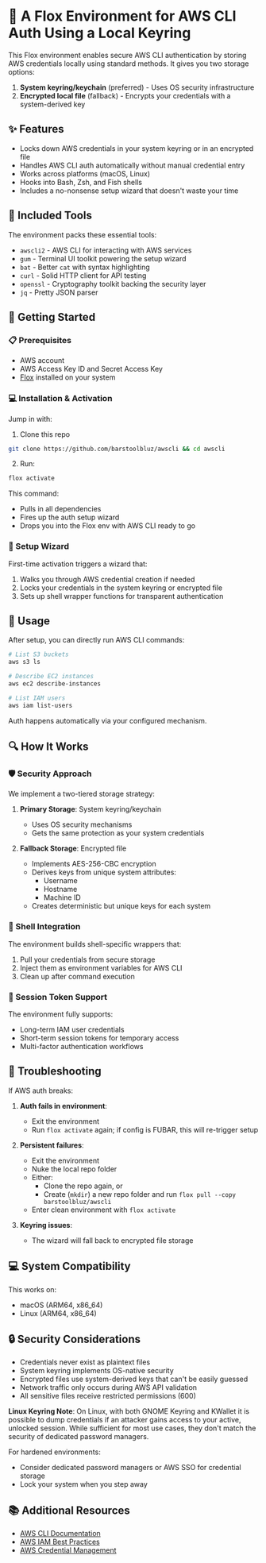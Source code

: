 # 🔐 A Flox Environment for AWS CLI Auth Using a Local Keyring

This Flox environment enables secure AWS CLI authentication by storing AWS credentials locally using standard methods. It gives you two storage options:

1. **System keyring/keychain** (preferred) - Uses OS security infrastructure
2. **Encrypted local file** (fallback) - Encrypts your credentials with a system-derived key

## ✨ Features

- Locks down AWS credentials in your system keyring or in an encrypted file
- Handles AWS CLI auth automatically without manual credential entry
- Works across platforms (macOS, Linux)
- Hooks into Bash, Zsh, and Fish shells
- Includes a no-nonsense setup wizard that doesn't waste your time

## 🧰 Included Tools

The environment packs these essential tools:

- `awscli2` - AWS CLI for interacting with AWS services
- `gum` - Terminal UI toolkit powering the setup wizard
- `bat` - Better `cat` with syntax highlighting
- `curl` - Solid HTTP client for API testing
- `openssl` - Cryptography toolkit backing the security layer
- `jq` - Pretty JSON parser

## 🏁 Getting Started

### 📋 Prerequisites

- AWS account
- AWS Access Key ID and Secret Access Key
- [Flox](https://flox.dev/get) installed on your system

### 💻 Installation & Activation

Jump in with:

1. Clone this repo

```sh
git clone https://github.com/barstoolbluz/awscli && cd awscli
```

2. Run:

```sh
flox activate
```

This command:
- Pulls in all dependencies
- Fires up the auth setup wizard
- Drops you into the Flox env with AWS CLI ready to go

### 🧙 Setup Wizard

First-time activation triggers a wizard that:

1. Walks you through AWS credential creation if needed
2. Locks your credentials in the system keyring or encrypted file
3. Sets up shell wrapper functions for transparent authentication

## 📝 Usage

After setup, you can directly run AWS CLI commands:

```bash
# List S3 buckets
aws s3 ls

# Describe EC2 instances
aws ec2 describe-instances

# List IAM users
aws iam list-users
```

Auth happens automatically via your configured mechanism.

## 🔍 How It Works

### 🛡️ Security Approach

We implement a two-tiered storage strategy:

1. **Primary Storage**: System keyring/keychain
   - Uses OS security mechanisms
   - Gets the same protection as your system credentials

2. **Fallback Storage**: Encrypted file
   - Implements AES-256-CBC encryption
   - Derives keys from unique system attributes:
     - Username
     - Hostname
     - Machine ID
   - Creates deterministic but unique keys for each system

### 🐚 Shell Integration

The environment builds shell-specific wrappers that:

1. Pull your credentials from secure storage
2. Inject them as environment variables for AWS CLI
3. Clean up after command execution

### 🔄 Session Token Support

The environment fully supports:
- Long-term IAM user credentials
- Short-term session tokens for temporary access
- Multi-factor authentication workflows

## 🔧 Troubleshooting

If AWS auth breaks:

1. **Auth fails in environment**: 
   - Exit the environment
   - Run `flox activate` again; if config is FUBAR, this will re-trigger setup
   
2. **Persistent failures**:
   - Exit the environment
   - Nuke the local repo folder
   - Either:
     - Clone the repo again, or
     - Create (`mkdir`) a new repo folder and run `flox pull --copy barstoolbluz/awscli`
   - Enter clean environment with `flox activate`

3. **Keyring issues**: 
   - The wizard will fall back to encrypted file storage

## 💻 System Compatibility

This works on:
- macOS (ARM64, x86_64)
- Linux (ARM64, x86_64)

## 🔒 Security Considerations

- Credentials never exist as plaintext files
- System keyring implements OS-native security
- Encrypted files use system-derived keys that can't be easily guessed
- Network traffic only occurs during AWS API validation
- All sensitive files receive restricted permissions (600)

**Linux Keyring Note**: 
On Linux, with both GNOME Keyring and KWallet it is possible to dump credentials if an attacker gains access to your active, unlocked session. While sufficient for most use cases, they don't match the security of dedicated password managers.

For hardened environments:
- Consider dedicated password managers or AWS SSO for credential storage
- Lock your system when you step away

## 📚 Additional Resources

- [AWS CLI Documentation](https://docs.aws.amazon.com/cli/latest/userguide/cli-chap-welcome.html)
- [AWS IAM Best Practices](https://docs.aws.amazon.com/IAM/latest/UserGuide/best-practices.html)
- [AWS Credential Management](https://docs.aws.amazon.com/cli/latest/userguide/cli-configure-files.html)
